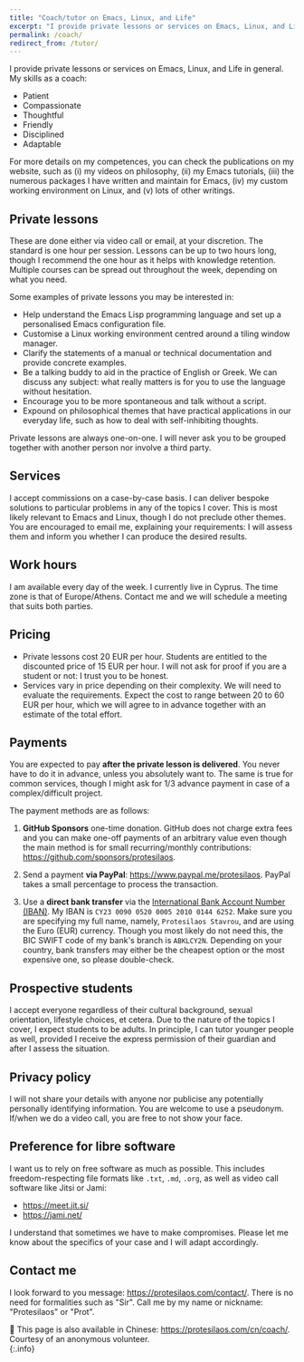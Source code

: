 ```yaml
---
title: "Coach/tutor on Emacs, Linux, and Life"
excerpt: "I provide private lessons or services on Emacs, Linux, and Life.  The prices are affordable."
permalink: /coach/
redirect_from: /tutor/
---
```


I provide private lessons or services on Emacs, Linux, and Life in
general.  My skills as a coach:

- Patient
- Compassionate
- Thoughtful
- Friendly
- Disciplined
- Adaptable

For more details on my competences, you can check the publications on
my website, such as (i) my videos on philosophy, (ii) my Emacs
tutorials, (iii) the numerous packages I have written and maintain for
Emacs, (iv) my custom working environment on Linux, and (v) lots of
other writings.

## Private lessons

These are done either via video call or email, at your discretion.
The standard is one hour per session.  Lessons can be up to two hours
long, though I recommend the one hour as it helps with knowledge
retention.  Multiple courses can be spread out throughout the week,
depending on what you need.

Some examples of private lessons you may be interested in:

- Help understand the Emacs Lisp programming language and set up a
  personalised Emacs configuration file.
- Customise a Linux working environment centred around a tiling window
  manager.
- Clarify the statements of a manual or technical documentation and
  provide concrete examples.
- Be a talking buddy to aid in the practice of English or Greek.  We
  can discuss any subject: what really matters is for you to use the
  language without hesitation.
- Encourage you to be more spontaneous and talk without a script.
- Expound on philosophical themes that have practical applications in
  our everyday life, such as how to deal with self-inhibiting
  thoughts.

Private lessons are always one-on-one.  I will never ask you to be
grouped together with another person nor involve a third party.

## Services

I accept commissions on a case-by-case basis.  I can deliver bespoke
solutions to particular problems in any of the topics I cover.  This
is most likely relevant to Emacs and Linux, though I do not preclude
other themes.  You are encouraged to email me, explaining your
requirements: I will assess them and inform you whether I can produce
the desired results.

## Work hours

I am available every day of the week.  I currently live in Cyprus.
The time zone is that of Europe/Athens.  Contact me and we will
schedule a meeting that suits both parties.

## Pricing

- Private lessons cost 20 EUR per hour.  Students are entitled to the
  discounted price of 15 EUR per hour.  I will not ask for proof if
  you are a student or not: I trust you to be honest.
- Services vary in price depending on their complexity.  We will need
  to evaluate the requirements.  Expect the cost to range between 20
  to 60 EUR per hour, which we will agree to in advance together with
  an estimate of the total effort.

## Payments

You are expected to pay **after the private lesson is delivered**.
You never have to do it in advance, unless you absolutely want to.
The same is true for common services, though I might ask for 1/3
advance payment in case of a complex/difficult project.

The payment methods are as follows:

1. **GitHub Sponsors** one-time donation.  GitHub does not charge
   extra fees and you can make one-off payments of an arbitrary value
   even though the main method is for small recurring/monthly
   contributions: <https://github.com/sponsors/protesilaos>.

2. Send a payment **via PayPal**: <https://www.paypal.me/protesilaos>.
   PayPal takes a small percentage to process the transaction.

3. Use a **direct bank transfer** via the [International Bank Account
   Number (IBAN)](https://en.wikipedia.org/wiki/International_Bank_Account_Number).
   My IBAN is `CY23 0090 0520 0005 2010 0144 6252`.  Make sure you are
   specifying my full name, namely, `Protesilaos Stavrou`, and are
   using the Euro (EUR) currency.  Though you most likely do not need
   this, the BIC SWIFT code of my bank's branch is `ABKLCY2N`.
   Depending on your country, bank transfers may either be the
   cheapest option or the most expensive one, so please double-check.

## Prospective students

I accept everyone regardless of their cultural background, sexual
orientation, lifestyle choices, et cetera.  Due to the nature of the
topics I cover, I expect students to be adults.  In principle, I can
tutor younger people as well, provided I receive the express
permission of their guardian and after I assess the situation.

## Privacy policy

I will not share your details with anyone nor publicise any
potentially personally identifying information.  You are welcome to
use a pseudonym.  If/when we do a video call, you are free to not show
your face.

## Preference for libre software

I want us to rely on free software as much as possible.  This includes
freedom-respecting file formats like `.txt`, `.md`, `.org`, as well as
video call software like Jitsi or Jami:

- <https://meet.jit.si/>
- <https://jami.net/>

I understand that sometimes we have to make compromises.  Please let
me know about the specifics of your case and I will adapt accordingly.

## Contact me

I look forward to you message: <https://protesilaos.com/contact/>.
There is no need for formalities such as "Sir".  Call me by my name or
nickname: "Protesilaos" or "Prot".

🪷 This page is also available in Chinese: <https://protesilaos.com/cn/coach/>.
Courtesy of an anonymous volunteer.  
{:.info}
